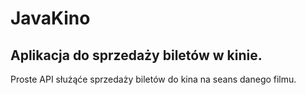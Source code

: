 # JavaKino

## Aplikacja do sprzedaży biletów w kinie.

Proste API służąće sprzedaży biletów do kina na seans danego filmu.
